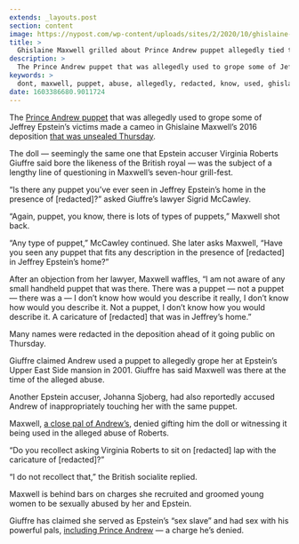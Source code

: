 ```yaml
--- 
extends: _layouts.post 
section: content 
image: https://nypost.com/wp-content/uploads/sites/2/2020/10/ghislaine-andrew-virginia-85.jpg?quality=90&strip=all&w=1200 
title: > 
  Ghislaine Maxwell grilled about Prince Andrew puppet allegedly tied to abuse 
description: > 
  The Prince Andrew puppet that was allegedly used to grope some of Jeffrey Epstein’s victims made a cameo in Ghislaine Maxwell’s 2016 deposition that was unsealed Thursday.“Is there any puppet you’ve ever seen in Jeffrey Epstein’s home in the presence of [redacted]?” asked Giuffre’s lawyer Sigrid McCawley.There was a puppet — not a puppet — there was a — I don’t know how would you describe it really, I don’t know how would you describe it.Not a puppet, I don’t know how you would describe it.Giuffre claimed Andrew used a puppet to allegedly grope her at Epstein’s Upper East Side mansion in 2001. 
keywords: > 
  dont, maxwell, puppet, abuse, allegedly, redacted, know, used, ghislaine, jeffrey, prince, andrew, virginia, grilled, tied, epsteins 
date: 1603386680.9011724 
--- 
```

<div><p>The <a href="https://nypost.com/2020/08/05/prince-andrew-groped-epstein-victims-with-puppet-of-himself-giuffre/">Prince Andrew puppet</a> that was allegedly used to grope some of Jeffrey Epstein&#8217;s victims made a cameo in Ghislaine Maxwell&#8217;s 2016 deposition <a href="https://nypost.com/2020/10/22/ghislaine-maxwells-deposition-about-sordid-sex-life-unsealed/">that was unsealed Thursday</a>.</p>
<p>The doll &#8212; seemingly the same one that Epstein accuser Virginia Roberts Giuffre said bore the likeness of the British royal &#8212; was the subject of a lengthy line of questioning in Maxwell&#8217;s seven-hour grill-fest.</p>
<p>&#8220;Is there any puppet you&#8217;ve ever seen in Jeffrey Epstein&#8217;s home in the presence of [redacted]?&#8221; asked Giuffre&#8217;s lawyer Sigrid McCawley.</p>
<p>&#8220;Again, puppet, you know, there is lots of types of puppets,&#8221; Maxwell shot back.</p>
<p>&#8220;Any type of puppet,&#8221; McCawley continued. She later asks Maxwell, &#8220;Have you seen any puppet that fits any description in the presence of [redacted] in Jeffrey Epstein&#8217;s home?&#8221;</p>
<p>After an objection from her lawyer, Maxwell waffles, &#8220;I am not aware of any small handheld puppet that was there. There was a puppet &#8212; not a puppet &#8212; there was a &#8212; I don&#8217;t know how would you describe it really, I don&#8217;t know how would you describe it. Not a puppet, I don&#8217;t know how you would describe it. A caricature of [redacted] that was in Jeffrey&#8217;s home.&#8221;</p>
<p>Many names were redacted in the deposition ahead of it going public on Thursday.</p>
<p>Giuffre claimed Andrew used a puppet to allegedly grope her at Epstein&#8217;s Upper East Side mansion in 2001. Giuffre has said Maxwell was there at the time of the alleged abuse.</p>
<p>Another Epstein accuser, Johanna Sjoberg, had also reportedly accused Andrew of inappropriately touching her with the same puppet.</p>
<p>Maxwell, <a href="https://nypost.com/article/who-is-ghislaine-maxwell-jeffrey-epstein-confidante/">a close pal of Andrew&#8217;s</a>, denied gifting him the doll or witnessing it being used in the alleged abuse of Roberts.</p>
<p>&#8220;Do you recollect asking Virginia Roberts to sit on [redacted] lap with the caricature of [redacted]?&#8221;</p>
<p>&#8220;I do not recollect that,&#8221; the British socialite replied.</p>
<p>Maxwell is behind bars on charges she recruited and groomed young women to be sexually abused by her and Epstein.</p>
<p>Giuffre has claimed she served as Epstein&#8217;s &#8220;sex slave&#8221; and had sex with his powerful pals, <a href="https://nypost.com/2020/08/07/virginia-giuffre-recalls-alleged-sex-with-prince-andrew-in-memoir/">including Prince Andrew</a> &#8212; a charge he&#8217;s denied.</p>
			</div>